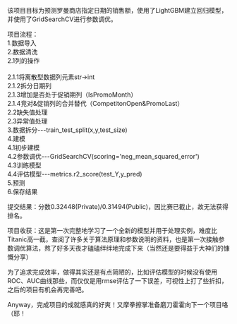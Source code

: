 该项目目标为预测罗曼商店指定日期的销售额，使用了LightGBM建立回归模型，并使用了GridSearchCV进行参数调优。

项目流程：
<br>1.数据导入
<br>2.数据清洗
<br>2.1列的操作  
<br>2.1.1将离散型数据列元素str→int
<br>2.1.2拆分日期列
<br>2.1.3增加是否处于促销期列（IsPromoMonth）
<br>2.1.4竞对&促销列的合并替代（CompetitonOpen&PromoLast）
<br>2.2缺失值处理
<br>2.3异常值处理
<br>3.数据拆分---train_test_split(x,y,test_size)
<br>4.建模
<br>4.1初步建模
<br>4.2参数调优---GridSearchCV(scoring='neg_mean_squared_error')
<br>4.3训练模型
<br>4.4评估模型---metrics.r2_score(test_Y,y_pred)
<br>5.预测
<br>6.保存结果

提交结果：分数0.32448(Private)/0.31494(Public)，因比赛已截止，故无法获得排名。

项目收获：这是第一次完整地学习了一个全新的模型并用于处理实例，难度比Titanic高一截，查阅了许多关于算法原理和参数说明的资料，也是第一次接触参数调优算法，熬了好多天夜才磕磕绊绊地完成下来（当然还是要得益于大神们的慷慨分享）

为了追求完成效率，做得其实还是有点简陋的，比如评估模型的时候没有使用ROC、AUC曲线那些，而仅仅是用rmse评估了一下误差，可视性上打了些折扣，之后的项目有机会再完善吧。

Anyway，完成项目的成就感真的好爽！又摩拳擦掌准备磨刀霍霍向下一个项目咯（耶！

